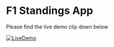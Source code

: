 # F1 Standings App
Please find the live demo clip down below 


[![LiveDemo](http://img.youtube.com/vi/kp-Vx0qAdXk/0.jpg)](http://www.youtube.com/watch?v=kp-Vx0qAdXk "LiveDemo")
